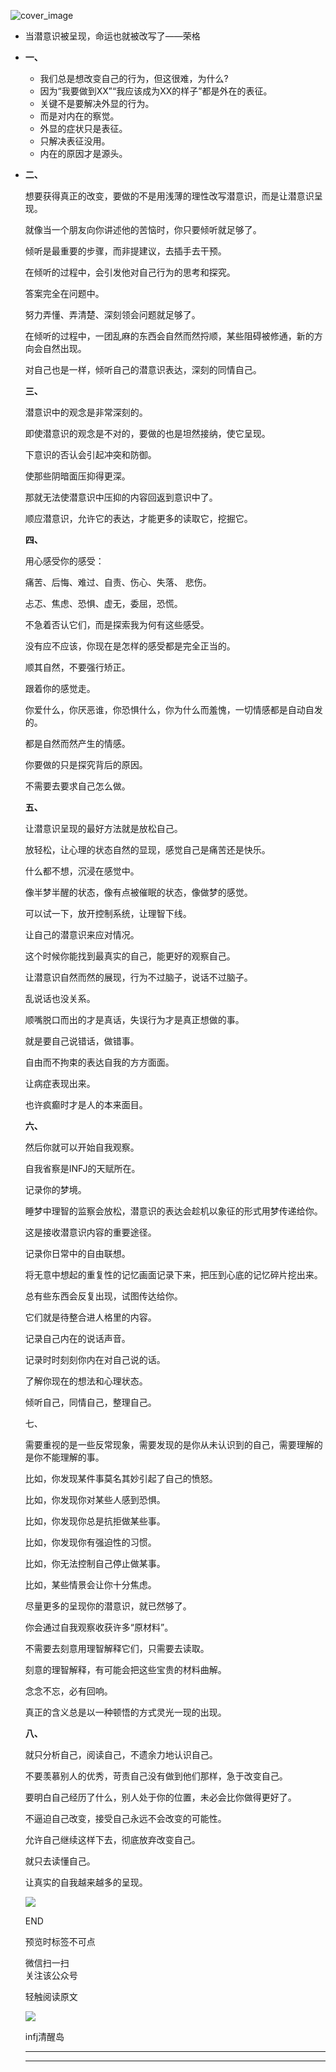 ![cover_image](https://mmbiz.qpic.cn/sz_mmbiz_jpg/DZCdtia4bJxotTibbhvp7Yr4OGo0kYwkdwHQYfG8F0g2PgPj9KCL4Hrzw3roFSMkmAeVpibYzicVAnMagTJhHVSzow/0?wx_fmt=jpeg)

- 当潜意识被呈现，命运也就被改写了——荣格
- **一、**
	- 我们总是想改变自己的行为，但这很难，为什么?
	- 因为“我要做到XX”“我应该成为XX的样子”都是外在的表征。
	- 关键不是要解决外显的行为。
	- 而是对内在的察觉。
	- 外显的症状只是表征。
	- 只解决表征没用。
	- 内在的原因才是源头。
- **二、**
  
  想要获得真正的改变，要做的不是用浅薄的理性改写潜意识，而是让潜意识呈现。
  
  就像当一个朋友向你讲述他的苦恼时，你只要倾听就足够了。
  
  倾听是最重要的步骤，而非提建议，去插手去干预。
  
  在倾听的过程中，会引发他对自己行为的思考和探究。
  
  答案完全在问题中。
  
  努力弄懂、弄清楚、深刻领会问题就足够了。
  
  在倾听的过程中，一团乱麻的东西会自然而然捋顺，某些阻碍被修通，新的方向会自然出现。
  
  对自己也是一样，倾听自己的潜意识表达，深刻的同情自己。
  
  **三、**
  
  潜意识中的观念是非常深刻的。
  
  即使潜意识的观念是不对的，要做的也是坦然接纳，使它呈现。
  
  下意识的否认会引起冲突和防御。
  
  使那些阴暗面压抑得更深。
  
  那就无法使潜意识中压抑的内容回返到意识中了。
  
  顺应潜意识，允许它的表达，才能更多的读取它，挖掘它。
  
  **四、**
  
  用心感受你的感受：
  
  痛苦、后悔、难过、自责、伤心、失落、 悲伤。
  
  忐忑、焦虑、恐惧、虚无，委屈，恐慌。
  
  不急着否认它们，而是探索我为何有这些感受。
  
  没有应不应该，你现在是怎样的感受都是完全正当的。
  
  顺其自然，不要强行矫正。
  
  跟着你的感觉走。
  
  你爱什么，你厌恶谁，你恐惧什么，你为什么而羞愧，一切情感都是自动自发的。
  
  都是自然而然产生的情感。
  
  你要做的只是探究背后的原因。
  
  不需要去要求自己怎么做。
  
  **五、**
  
  让潜意识呈现的最好方法就是放松自己。
  
  放轻松，让心理的状态自然的显现，感觉自己是痛苦还是快乐。
  
  什么都不想，沉浸在感觉中。
  
  像半梦半醒的状态，像有点被催眠的状态，像做梦的感觉。
  
  可以试一下，放开控制系统，让理智下线。
  
  让自己的潜意识来应对情况。
  
  这个时候你能找到最真实的自己，能更好的观察自己。
  
  让潜意识自然而然的展现，行为不过脑子，说话不过脑子。
  
  乱说话也没关系。
  
  顺嘴脱口而出的才是真话，失误行为才是真正想做的事。
  
  就是要自己说错话，做错事。
  
  自由而不拘束的表达自我的方方面面。
  
  让病症表现出来。
  
  也许疯癫时才是人的本来面目。
  
  **六、**
  
  然后你就可以开始自我观察。
  
  自我省察是INFJ的天赋所在。
  
  记录你的梦境。
  
  睡梦中理智的监察会放松，潜意识的表达会趁机以象征的形式用梦传递给你。
  
  这是接收潜意识内容的重要途径。
  
  记录你日常中的自由联想。
  
  将无意中想起的重复性的记忆画面记录下来，把压到心底的记忆碎片挖出来。
  
  总有些东西会反复出现，试图传达给你。
  
  它们就是待整合进人格里的内容。
  
  记录自己内在的说话声音。
  
  记录时时刻刻你内在对自己说的话。
  
  了解你现在的想法和心理状态。
  
  倾听自己，同情自己，整理自己。
  
  七、
  
  需要重视的是一些反常现象，需要发现的是你从未认识到的自己，需要理解的是你不能理解的事。
  
  比如，你发现某件事莫名其妙引起了自己的愤怒。
  
  比如，你发现你对某些人感到恐惧。
  
  比如，你发现你总是抗拒做某些事。
  
  比如，你发现你有强迫性的习惯。
  
  比如，你无法控制自己停止做某事。
  
  比如，某些情景会让你十分焦虑。
  
  ​尽量更多的呈现你的潜意识，就已然够了。
  
  你会通过自我观察收获许多“原材料”。
  
  不需要去刻意用理智解释它们，只需要去读取。
  
  刻意的理智解释，有可能会把这些宝贵的材料曲解。
  
  念念不忘，必有回响。
  
  真正的含义总是以一种顿悟的方式灵光一现的出现。
  
  **八、**
  
  就只分析自己，阅读自己，不遗余力地认识自己。
  
  不要羡慕别人的优秀，苛责自己没有做到他们那样，急于改变自己。
  
  要明白自己经历了什么，别人处于你的位置，未必会比你做得更好了。
  
  不逼迫自己改变，接受自己永远不会改变的可能性。
  
  允许自己继续这样下去，彻底放弃改变自己。
  
  就只去读懂自己。
  
  让真实的自我越来越多的呈现。
  
  ![](https://mmbiz.qpic.cn/mmbiz_gif/7FiadXCUBpqt43ySAFleQonQAWQDMwvCPOiaiaFlUYSG8ibicVqc4d5rBa4niaAWr9DmauJ43FCich2gaNDU6PiaKZQf6w/640?wx_fmt=gif)
  
  END
  
  预览时标签不可点
  
  微信扫一扫  
  关注该公众号
  
  轻触阅读原文
  
  ![](http://mmbiz.qpic.cn/mmbiz_png/DZCdtia4bJxpcRrqEcIicNn7icChObS1Eqm6u2hlN1LGAHvlMHZg6O2a3A47KdeC6IqvVTuryNZQpDFQ1LX3JvT9w/0?wx_fmt=png)
  
  infj清醒岛
  
  ---
  
  ---